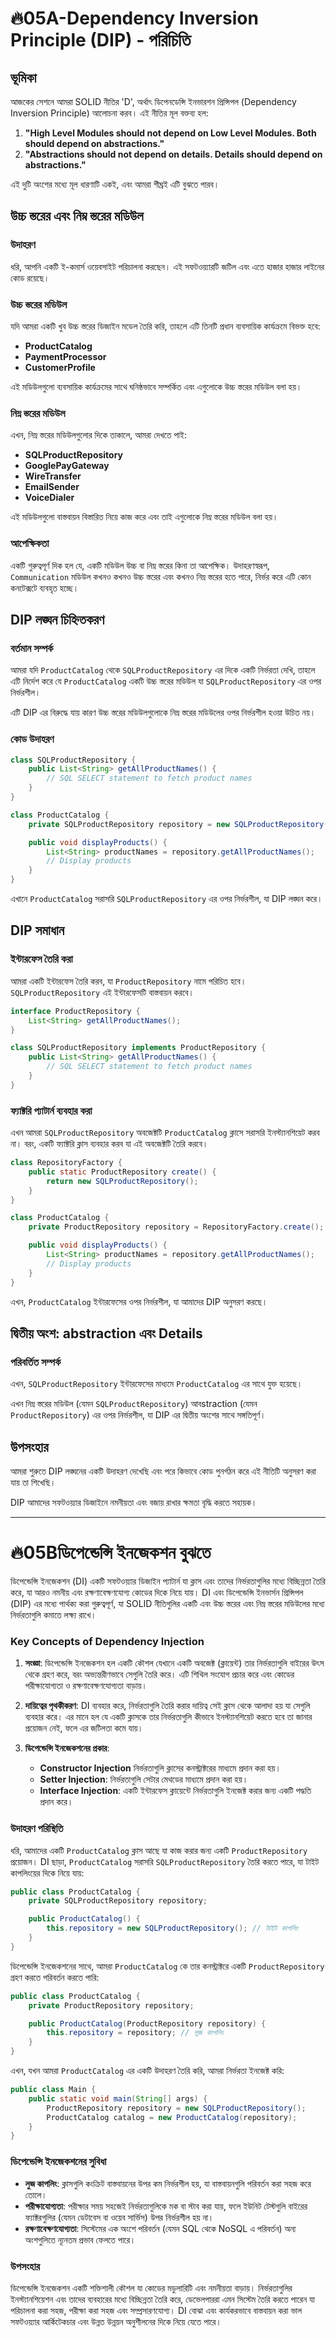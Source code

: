 # 🔥05A-Dependency Inversion Principle (DIP) - পরিচিতি

## ভূমিকা

আজকের সেশনে আমরা SOLID নীতির 'D', অর্থাৎ ডিপেনডেন্সি ইনভারশন প্রিন্সিপল (Dependency Inversion Principle) আলোচনা করব। এই নীতির মূল বক্তব্য হল:

1. **"High Level Modules should not depend on Low Level Modules. Both should depend on abstractions."**
2. **"Abstractions should not depend on details. Details should depend on abstractions."**

এই দুটি অংশের মধ্যে মূল ধারণাটি একই, এবং আমরা শীঘ্রই এটি বুঝতে পারব।

## উচ্চ স্তরের এবং নিম্ন স্তরের মডিউল

### উদাহরণ

ধরি, আপনি একটি ই-কমার্স ওয়েবসাইট পরিচালনা করছেন। এই সফটওয়্যারটি জটিল এবং এতে হাজার হাজার লাইনের কোড রয়েছে। 

### উচ্চ স্তরের মডিউল

যদি আমরা একটি খুব উচ্চ স্তরের ডিজাইন মডেল তৈরি করি, তাহলে এটি তিনটি প্রধান ব্যবসায়িক কার্যক্রমে বিভক্ত হবে:

- **ProductCatalog**
- **PaymentProcessor**
- **CustomerProfile**

এই মডিউলগুলো ব্যবসায়িক কার্যক্রমের সাথে ঘনিষ্ঠভাবে সম্পর্কিত এবং এগুলোকে উচ্চ স্তরের মডিউল বলা হয়।

### নিম্ন স্তরের মডিউল

এখন, নিম্ন স্তরের মডিউলগুলোর দিকে তাকালে, আমরা দেখতে পাই:

- **SQLProductRepository**
- **GooglePayGateway**
- **WireTransfer**
- **EmailSender**
- **VoiceDialer**

এই মডিউলগুলো বাস্তবায়ন বিস্তারিত নিয়ে কাজ করে এবং তাই এগুলোকে নিম্ন স্তরের মডিউল বলা হয়।

### আপেক্ষিকতা

একটি গুরুত্বপূর্ণ দিক হল যে, একটি মডিউল উচ্চ বা নিম্ন স্তরের কিনা তা আপেক্ষিক। উদাহরণস্বরূপ, `Communication` মডিউল কখনও কখনও উচ্চ স্তরের এবং কখনও নিম্ন স্তরের হতে পারে, নির্ভর করে এটি কোন কনটেক্সটে ব্যবহৃত হচ্ছে।

## DIP লঙ্ঘন চিহ্নিতকরণ

### বর্তমান সম্পর্ক

আমরা যদি `ProductCatalog` থেকে `SQLProductRepository` এর দিকে একটি নির্ভরতা দেখি, তাহলে এটি নির্দেশ করে যে `ProductCatalog` একটি উচ্চ স্তরের মডিউল যা `SQLProductRepository` এর ওপর নির্ভরশীল। 

এটি DIP এর বিরুদ্ধে যায় কারণ উচ্চ স্তরের মডিউলগুলোকে নিম্ন স্তরের মডিউলের ওপর নির্ভরশীল হওয়া উচিত নয়।

### কোড উদাহরণ

```java
class SQLProductRepository {
    public List<String> getAllProductNames() {
        // SQL SELECT statement to fetch product names
    }
}

class ProductCatalog {
    private SQLProductRepository repository = new SQLProductRepository();

    public void displayProducts() {
        List<String> productNames = repository.getAllProductNames();
        // Display products
    }
}
```

এখানে `ProductCatalog` সরাসরি `SQLProductRepository` এর ওপর নির্ভরশীল, যা DIP লঙ্ঘন করে।

## DIP সমাধান

### ইন্টারফেস তৈরি করা

আমরা একটি ইন্টারফেস তৈরি করব, যা `ProductRepository` নামে পরিচিত হবে। `SQLProductRepository` এই ইন্টারফেসটি বাস্তবায়ন করবে।

```java
interface ProductRepository {
    List<String> getAllProductNames();
}

class SQLProductRepository implements ProductRepository {
    public List<String> getAllProductNames() {
        // SQL SELECT statement to fetch product names
    }
}
```

### ফ্যাক্টরি প্যাটার্ন ব্যবহার করা

এখন আমরা `SQLProductRepository` অবজেক্টটি `ProductCatalog` ক্লাসে সরাসরি ইনস্ট্যানশিয়েট করব না। বরং, একটি ফ্যাক্টরি ক্লাস ব্যবহার করব যা এই অবজেক্টটি তৈরি করবে।

```java
class RepositoryFactory {
    public static ProductRepository create() {
        return new SQLProductRepository();
    }
}

class ProductCatalog {
    private ProductRepository repository = RepositoryFactory.create();

    public void displayProducts() {
        List<String> productNames = repository.getAllProductNames();
        // Display products
    }
}
```

এখন, `ProductCatalog` ইন্টারফেসের ওপর নির্ভরশীল, যা আমাদের DIP অনুসরণ করছে।

## দ্বিতীয় অংশ: abstraction এবং Details

### পরিবর্তিত সম্পর্ক

এখন, `SQLProductRepository` ইন্টারফেসের মাধ্যমে `ProductCatalog` এর সাথে যুক্ত হয়েছে। 

এখন নিম্ন স্তরের মডিউল (যেমন `SQLProductRepository`) আবstraction (যেমন `ProductRepository`) এর ওপর নির্ভরশীল, যা DIP এর দ্বিতীয় অংশের সাথে সঙ্গতিপূর্ণ।

## উপসংহার

আমরা শুরুতে DIP লঙ্ঘনের একটি উদাহরণ দেখেছি এবং পরে কিভাবে কোড পুনর্গঠন করে এই নীতিটি অনুসরণ করা যায় তা শিখেছি। 

DIP আমাদের সফটওয়্যার ডিজাইনে নমনীয়তা এবং বজায় রাখার ক্ষমতা বৃদ্ধি করতে সহায়ক। 

---

# 🔥05Bডিপেন্ডেন্সি ইনজেকশন বুঝতে

ডিপেন্ডেন্সি ইনজেকশন (DI) একটি সফটওয়্যার ডিজাইন প্যাটার্ন যা ক্লাস এবং তাদের নির্ভরতাগুলির মধ্যে বিচ্ছিন্নতা তৈরি করে, যা আরও নমনীয় এবং রক্ষণাবেক্ষণযোগ্য কোডের দিকে নিয়ে যায়। DI এবং ডিপেন্ডেন্সি ইনভার্সন প্রিন্সিপল (DIP) এর মধ্যে পার্থক্য করা গুরুত্বপূর্ণ, যা SOLID নীতিগুলির একটি এবং উচ্চ স্তরের এবং নিম্ন স্তরের মডিউলের মধ্যে নির্ভরতাগুলি কমাতে লক্ষ্য রাখে।

### Key Concepts of Dependency Injection

1. **সংজ্ঞা**: ডিপেন্ডেন্সি ইনজেকশন হল একটি কৌশল যেখানে একটি অবজেক্ট (ক্লায়েন্ট) তার নির্ভরতাগুলি বাইরের উৎস থেকে গ্রহণ করে, বরং অভ্যন্তরীণভাবে সেগুলি তৈরি করে। এটি শিথিল সংযোগ প্রচার করে এবং কোডের পরীক্ষাযোগ্যতা ও রক্ষণাবেক্ষণযোগ্যতা বাড়ায়।

2. **দায়িত্বের পৃথকীকরণ**: DI ব্যবহার করে, নির্ভরতাগুলি তৈরি করার দায়িত্ব সেই ক্লাস থেকে আলাদা হয় যা সেগুলি ব্যবহার করে। এর মানে হল যে একটি ক্লাসকে তার নির্ভরতাগুলি কীভাবে ইনস্ট্যানশিয়েট করতে হবে তা জানার প্রয়োজন নেই, ফলে এর জটিলতা কমে যায়।

3. **ডিপেন্ডেন্সি ইনজেকশনের প্রকার**:
   - **Constructor Injection** নির্ভরতাগুলি ক্লাসের কনস্ট্রাক্টরের মাধ্যমে প্রদান করা হয়।
   - **Setter Injection**: নির্ভরতাগুলি সেটার মেথডের মাধ্যমে প্রদান করা হয়।
   - **Interface Injection**: একটি ইন্টারফেস ক্লায়েন্টে নির্ভরতাগুলি ইনজেক্ট করার জন্য একটি পদ্ধতি প্রদান করে।


### উদাহরণ পরিস্থিতি

ধরি, আমাদের একটি `ProductCatalog` ক্লাস আছে যা কাজ করার জন্য একটি `ProductRepository` প্রয়োজন। DI ছাড়া, `ProductCatalog` সরাসরি `SQLProductRepository` তৈরি করতে পারে, যা টাইট কাপলিংয়ের দিকে নিয়ে যায়:

```java
public class ProductCatalog {
    private SQLProductRepository repository;

    public ProductCatalog() {
        this.repository = new SQLProductRepository(); // টাইট কাপলিং
    }
}
```

ডিপেন্ডেন্সি ইনজেকশনের সাথে, আমরা `ProductCatalog` কে তার কনস্ট্রাক্টরে একটি `ProductRepository` গ্রহণ করতে পরিবর্তন করতে পারি:

```java
public class ProductCatalog {
    private ProductRepository repository;

    public ProductCatalog(ProductRepository repository) {
        this.repository = repository; // লুজ কাপলিং
    }
}
```

এখন, যখন আমরা `ProductCatalog` এর একটি উদাহরণ তৈরি করি, আমরা নির্ভরতা ইনজেক্ট করি:

```java
public class Main {
    public static void main(String[] args) {
        ProductRepository repository = new SQLProductRepository();
        ProductCatalog catalog = new ProductCatalog(repository);
    }
}
```

### ডিপেন্ডেন্সি ইনজেকশনের সুবিধা

- **লুজ কাপলিং**: ক্লাসগুলি কংক্রিট বাস্তবায়নের উপর কম নির্ভরশীল হয়, যা বাস্তবায়নগুলি পরিবর্তন করা সহজ করে তোলে।
- **পরীক্ষাযোগ্যতা**: পরীক্ষার সময় সহজেই নির্ভরতাগুলিকে মক বা স্টাব করা যায়, ফলে ইউনিট টেস্টগুলি বাইরের ফ্যাক্টরগুলির (যেমন ডেটাবেস বা ওয়েব সার্ভিস) উপর নির্ভরশীল হয় না।
- **রক্ষণাবেক্ষণযোগ্যতা**: সিস্টেমের এক অংশে পরিবর্তন (যেমন SQL থেকে NoSQL এ পরিবর্তন) অন্য অংশগুলিতে ন্যূনতম প্রভাব ফেলতে পারে।

### উপসংহার

ডিপেন্ডেন্সি ইনজেকশন একটি শক্তিশালী কৌশল যা কোডের মডুলারিটি এবং নমনীয়তা বাড়ায়। নির্ভরতাগুলির ইনস্ট্যানশিয়েশন এবং তাদের ব্যবহারের মধ্যে বিচ্ছিন্নতা তৈরি করে, ডেভেলপাররা এমন সিস্টেম তৈরি করতে পারেন যা পরিচালনা করা সহজ, পরীক্ষা করা সহজ এবং সম্প্রসারণযোগ্য। DI বোঝা এবং কার্যকরভাবে বাস্তবায়ন করা ভাল সফটওয়্যার আর্কিটেকচার এবং উন্নত উন্নয়ন অনুশীলনের দিকে নিয়ে যেতে পারে।